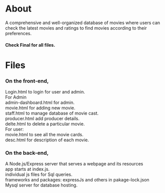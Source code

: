 # About
A comprehensive and well-organized database of movies where users can check the latest movies and ratings to find movies according to their preferences.

#### Check Final for all files. <br> 

# Files
### On the front-end,
Login.html to login for user and admin. <br>
For Admin <br>
admin-dashboard.html for admin.<br>
movie.html for adding new movie.<br>
staff.html to manage database of movie cast.<br>
producer.html add producer details.<br>
delte.html to delete a particular movie.<br>
For user: <br>
movie.html to see all the movie cards.<br>
desc.html for description of each movie.<br>


### On the back-end,

A Node.js/Express server that serves a webpage and its resources <br>
app starts at index.js.<br>
individual js files for Sql queries.<br>
frameworks and packages: expressJs and others in pakage-lock.json <br>
Mysql server for database hosting.<br>

